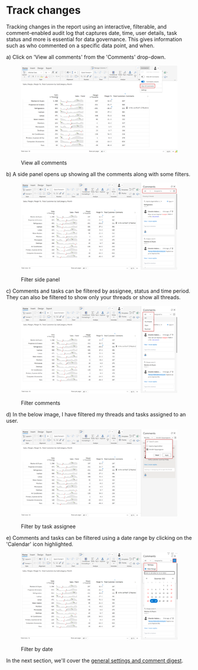 # Track changes

Tracking changes in the report using an interactive, filterable, and comment-enabled audit log that captures date, time, user details, task status and more is essential for ​data governance. This gives information such as who commented on a specific data point, and when.

a) Click on 'View all comments' from the 'Comments' drop-down.

<figure><img src="../../../.gitbook/assets/8.2.48 track changes.png" alt=""><figcaption><p>View all comments</p></figcaption></figure>

b) A side panel opens up showing all the comments along with some filters.

<figure><img src="../../../.gitbook/assets/8.2.3.2 track changes.png" alt=""><figcaption><p>Filter side panel</p></figcaption></figure>

c) Comments and tasks can be filtered by assignee, status and time period. They can also be filtered to show only your threads or show all threads.&#x20;

<figure><img src="../../../.gitbook/assets/8.2.3.4 track changes.png" alt=""><figcaption><p>Filter comments</p></figcaption></figure>

d) In the below image, I have filtered my threads and tasks assigned to an user.

<figure><img src="../../../.gitbook/assets/8.2.3.3 track changes.png" alt=""><figcaption><p>Filter by task assignee</p></figcaption></figure>

e) Comments and tasks can be filtered using a date range by clicking on the 'Calendar' icon highlighted.

<figure><img src="../../../.gitbook/assets/8.2.3.5 track changes.png" alt=""><figcaption><p>Filter by date</p></figcaption></figure>

In the next section, we'll cover the [general settings and comment digest](comment-settings.md).
